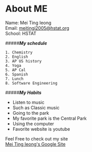 # **About ME**  
Name: Mei Ting Ieong  
Email: meitingi2005@hstat.org  
School: HSTAT  

#####_**My schedule**_  
```
1. Chemistry  
2. English  
3. AP US history  
4. Yoga  
5. AP Cal  
6. Spanish  
7. Lunch  
8. Software Engineering  

```
#####_**My Habits**_  
* Listen to music  
 * Such as Classic music  
* Going to the park  
 * My favorite park is the Central Park  
* Using the computer  
 * Favorite website is youtube  
 
Feel Free to check out my site  
 [Mei Ting Ieong's Google Site](https://sites.google.com/a/hstat.org/meitingi2005sep11/about-me)
 
